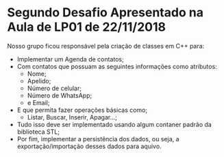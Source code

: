 # Segundo Desafio Apresentado na Aula de LP01 de 22/11/2018
Nosso grupo ficou responsável pela criação de classes em C++ para:
- Implementar um Agenda de contatos;
- Com contatos que possuam as seguintes informações como atributos:
    - Nome;
    - Apelido;
    - Número de celular;
    - Número de WhatsApp;
    - e Email;
- E que permita fazer operações básicas como;
    - Listar, Buscar, Inserir, Apagar...;
- Tudo isso deve ser implementado usando algum contaner padrão da biblioteca STL;
- Por fim, implementar a persistência dos dados, ou seja, a exportação/importação desses dados para aquivo.
